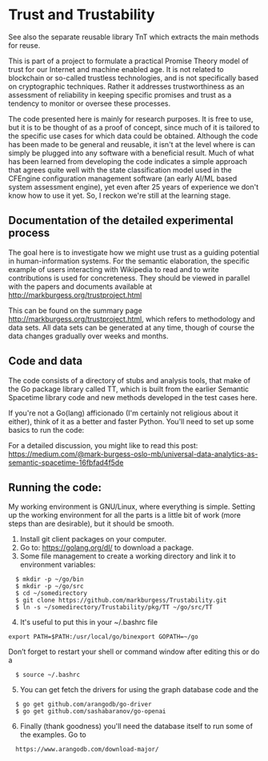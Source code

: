
# Trust and Trustability

See also the separate reusable library TnT which extracts the main methods for reuse.

This is part of a project to formulate a practical Promise Theory model of trust for our Internet and machine enabled age. It is not related to blockchain or so-called trustless technologies, and is not specifically based on cryptographic techniques. Rather it addresses trustworthiness as an assessment of reliability in keeping specific promises and trust as a tendency to monitor or oversee these processes.

The code presented here is mainly for research purposes. It is free to use, but it is to be thought of as a proof of concept, since much of it is tailored to the specific use cases for which data could be obtained. Although the code has been made to be general and reusable, it isn't at the level where is can simply be plugged into any software with a beneficial result. Much of what has been learned from developing the code indicates a simple approach that agrees quite well with the state classification model used in the CFEngine configuration management software (an early AI/ML based system assessment engine), yet even after 25 years of experience we don't know how to use it yet. So, I reckon we're still at the learning stage.

## Documentation of the detailed experimental process

The goal here is to investigate how we might use trust as a guiding potential in human-information systems.  For the semantic elaboration, the specific example of users interacting with Wikipedia to read and to write contributions is used for concreteness.  They should be viewed in parallel with the papers and documents available at http://markburgess.org/trustproject.html

This can be found on the summary page http://markburgess.org/trustproject.html, which refers to methodology and data sets. All data sets can be generated at any time, though of course the data changes gradually over weeks and months.

## Code and data

The code consists of a directory of stubs and analysis tools, that make of the Go package library called TT, which is built from the earlier Semantic Spacetime library code and new methods developed in the test cases here.

If you're not a Go(lang) afficionado (I'm certainly not religious about it either), think of it as a better and faster Python. You'll need to set up some basics to run the code:

For a detailed discussion, you might like to read this post: https://medium.com/@mark-burgess-oslo-mb/universal-data-analytics-as-semantic-spacetime-16fbfad4f5de

## Running the code:

My working environment is GNU/Linux, where everything is simple. Setting up the working environment for all the parts is a little bit of work (more steps than are desirable), but it should be smooth.

1. Install git client packages on your computer.
2. Go to: https://golang.org/dl/ to download a package.
3. Some file management to create a working directory and link it to environment variables:

```
  $ mkdir -p ~/go/bin
  $ mkdir -p ~/go/src
  $ cd ~/somedirectory
  $ git clone https://github.com/markburgess/Trustability.git
  $ ln -s ~/somedirectory/Trustability/pkg/TT ~/go/src/TT
```

4. It's useful to put this in your ~/.bashrc file
```
export PATH=$PATH:/usr/local/go/binexport GOPATH=~/go
```
Don’t forget to restart your shell or command window after editing this or do a
```
  $ source ~/.bashrc
```
5. You can get fetch the drivers for using the graph database code and the 
```
  $ go get github.com/arangodb/go-driver
  $ go get github.com/sashabaranov/go-openai
```
6. Finally (thank goodness) you'll need the database itself to run some of the examples. Go to
```
  https://www.arangodb.com/download-major/
```
